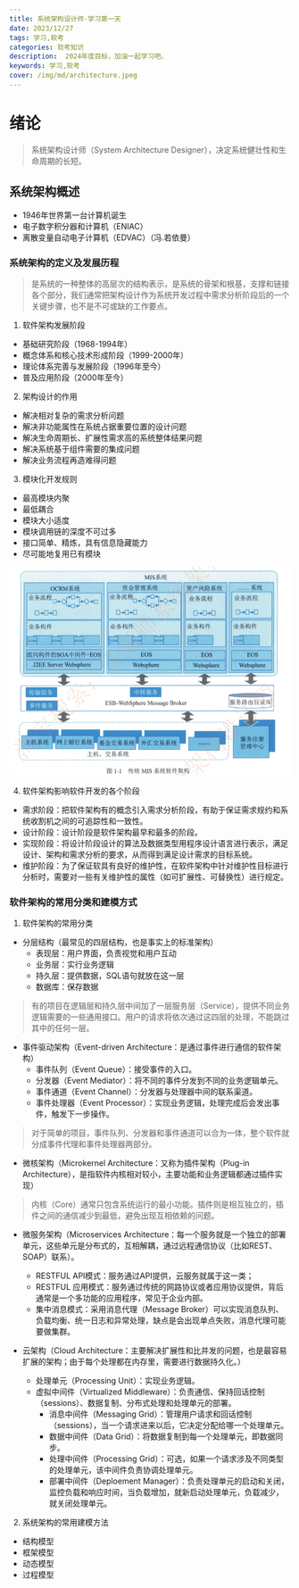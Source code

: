 ```yaml
---
title: 系统架构设计师-学习第一天
date: 2023/12/27
tags: 学习,软考
categories: 软考知识
description:  2024年度目标，加油一起学习吧。
keywords: 学习,软考
cover: /img/md/architecture.jpeg
---
```

# 绪论
> 系统架构设计师（System Architecture Designer），决定系统健壮性和生命周期的长短。
## 系统架构概述
- 1946年世界第一台计算机诞生
- 电子数字积分器和计算机（ENIAC）
- 离散变量自动电子计算机（EDVAC）（冯.若依曼）
### 系统架构的定义及发展历程
> 是系统的一种整体的高层次的结构表示，是系统的骨架和根基，支撑和链接各个部分，我们通常把架构设计作为系统开发过程中需求分析阶段后的一个关键步骤，也不是不可或缺的工作要点。

1. 软件架构发展阶段
- 基础研究阶段（1968-1994年）
- 概念体系和核心技术形成阶段（1999-2000年）
- 理论体系完善与发展阶段（1996年至今）
- 普及应用阶段（2000年至今）

2. 架构设计的作用
- 解决相对复杂的需求分析问题
- 解决非功能属性在系统占据重要位置的设计问题
- 解决生命周期长、扩展性需求高的系统整体结果问题
- 解决系统基于组件需要的集成问题
- 解决业务流程再造难得问题

3. 模块化开发规则
- 最高模块内聚
- 最低耦合
- 模块大小适度
- 模块调用链的深度不可过多
- 接口简单、精炼，具有信息隐藏能力
- 尽可能地复用已有模块

![传统MIS系统软甲架构](/img/md/architecture/image2.png)

4. 软件架构影响软件开发的各个阶段
- 需求阶段：把软件架构有的概念引入需求分析阶段，有助于保证需求规约和系统收割机之间的可追踪性和一致性。
- 设计阶段：设计阶段是软件架构最早和最多的阶段。
- 实现阶段：将设计阶段设计的算法及数据类型用程序设计语言进行表示，满足设计、架构和需求分析的要求，从而得到满足设计需求的目标系统。
- 维护阶段：为了保证软具有良好的维护性，在软件架构中针对维护性目标进行分析时，需要对一些有关维护性的属性（如可扩展性、可替换性）进行规定。

### 软件架构的常用分类和建模方式
1. 软件架构的常用分类
- 分层结构（最常见的四层结构，也是事实上的标准架构）
  - 表现层：用户界面，负责视觉和用户互动
  - 业务层：实行业务逻辑
  - 持久层：提供数据，SQL语句就放在这一层
  - 数据库：保存数据
> 有的项目在逻辑层和持久层中间加了一层服务层（Service），提供不同业务逻辑需要的一些通用接口。用户的请求将依次通过这四层的处理，不能跳过其中的任何一层。

- 事件驱动架构（Event-driven Architecture：是通过事件进行通信的软件架构）
  - 事件队列（Event Queue）：接受事件的入口。
  - 分发器（Event Mediator）：将不同的事件分发到不同的业务逻辑单元。
  - 事件通道（Event Channel）：分发器与处理器中间的联系渠道。
  - 事件处理器（Event Processor）：实现业务逻辑，处理完成后会发出事件，触发下一步操作。
> 对于简单的项目，事件队列、分发器和事件通道可以合为一体，整个软件就分成事件代理和事件处理器两部分。

- 微核架构（Microkernel Architecture：又称为插件架构（Plug-in Architecture），是指软件内核相对较小，主要功能和业务逻辑都通过插件实现）
> 内核（Core）通常只包含系统运行的最小功能。插件则是相互独立的，插件之间的通信减少到最低，避免出现互相依赖的问题。

- 微服务架构（Microservices Architecture：每一个服务就是一个独立的部署单元，这些单元是分布式的，互相解耦，通过远程通信协议（比如REST、SOAP）联系）。
  - RESTFUL API模式：服务通过API提供，云服务就属于这一类；
  - RESTFUL 应用模式：服务通过传统的网路协议或者应用协议提供，背后通常是一个多功能的应用程序，常见于企业内部。
  - 集中消息模式：采用消息代理（Message Broker）可以实现消息队列、负载均衡、统一日志和异常处理，缺点是会出现单点失败，消息代理可能要做集群。

- 云架构（Cloud Architecture：主要解决扩展性和比并发的问题，也是最容易扩展的架构；由于每个处理都在内存里，需要进行数据持久化。）
  - 处理单元（Processing Unit）：实现业务逻辑。
  - 虚拟中间件（Virtualized Middleware）：负责通信、保持回话控制（sessions）、数据复制、分布式处理和处理单元的部署。
    - 消息中间件（Messaging Grid）：管理用户请求和回话控制（sessions），当一个请求进来以后，它决定分配给哪一个处理单元。
    - 数据中间件（Data Grid）：将数据复制到每一个处理单元，即数据同步。
    - 处理中间件（Processing Grid）：可选，如果一个请求涉及不同类型的处理单元，该中间件负责协调处理单元。
    - 部署中间件（Deploement Manager）：负责处理单元的启动和关闭，监控负载和响应时间，当负载增加，就新启动处理单元，负载减少，就关闭处理单元。
2. 系统架构的常用建模方法
  - 结构模型
  - 框架模型
  - 动态模型
  - 过程模型